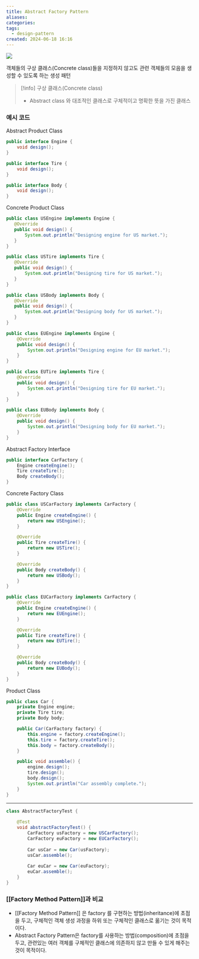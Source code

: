 ```yaml
---
title: Abstract Factory Pattern
aliases: 
categories: 
tags:
  - design-pattern
created: 2024-06-18 16:16
---
```

![](https://i.imgur.com/rL5sYe5.png)

객체들의 구상 클래스(Concrete class)들을 지정하지 않고도 관련 객체들의 모음을 생성할 수 있도록 하는 생성 패턴
>[!info] 구상 클래스(Concrete class)
>- Abstract class 와 대조적인 클래스로 구체적이고 명확한 뜻을 가진 클래스

### 예시 코드

Abstract Product Class

```java
public interface Engine {
    void design();
}

public interface Tire {
    void design();
}

public interface Body {
    void design();
}
```

 Concrete Product Class

 ```java
public class USEngine implements Engine {
    @Override
    public void design() {
        System.out.println("Designing engine for US market.");
    }
}

public class USTire implements Tire {
    @Override
    public void design() {
        System.out.println("Designing tire for US market.");
    }
}

public class USBody implements Body {
    @Override
    public void design() {
        System.out.println("Designing body for US market.");
    }
}
```

```java
public class EUEngine implements Engine {
    @Override
    public void design() {
        System.out.println("Designing engine for EU market.");
    }
}

public class EUTire implements Tire {
    @Override
    public void design() {
        System.out.println("Designing tire for EU market.");
    }
}

public class EUBody implements Body {
    @Override
    public void design() {
        System.out.println("Designing body for EU market.");
    }
}
```

Abstract Factory Interface

```java
public interface CarFactory {
    Engine createEngine();
    Tire createTire();
    Body createBody();
}
```

Concrete Factory Class

```java
public class USCarFactory implements CarFactory {
    @Override
    public Engine createEngine() {
        return new USEngine();
    }

    @Override
    public Tire createTire() {
        return new USTire();
    }

    @Override
    public Body createBody() {
        return new USBody();
    }
}
```

```java
public class EUCarFactory implements CarFactory {
    @Override
    public Engine createEngine() {
        return new EUEngine();
    }

    @Override
    public Tire createTire() {
        return new EUTire();
    }

    @Override
    public Body createBody() {
        return new EUBody();
    }
}
```

Product Class

```java
public class Car {
    private Engine engine;
    private Tire tire;
    private Body body;

    public Car(CarFactory factory) {
        this.engine = factory.createEngine();
        this.tire = factory.createTire();
        this.body = factory.createBody();
    }

    public void assemble() {
        engine.design();
        tire.design();
        body.design();
        System.out.println("Car assembly complete.");
    }
}
```

---

```java
class AbstractFactoryTest {  
  
    @Test  
    void abstractFactoryTest() {  
        CarFactory usFactory = new USCarFactory();  
        CarFactory euFactory = new EUCarFactory();  
  
        Car usCar = new Car(usFactory);  
        usCar.assemble();  
  
        Car euCar = new Car(euFactory);  
        euCar.assemble();  
    }  
}
```

### [[Factory Method Pattern]]과 비교

- [[Factory Method Pattern]] 은 factory 를 구현하는 방법(inheritance)에 초점을 두고, 구체적인 객체 생성 과정을 하위 또는 구체적인 클래스로 옮기는 것이 목적이다.
- Abstract Factory Pattern은 factory를 사용하는 방법(composition)에 초점을 두고, 관련있는 여러 객체를 구체적인 클래스에 의존하지 않고 만들 수 있게 해주는 것이 목적이다.
